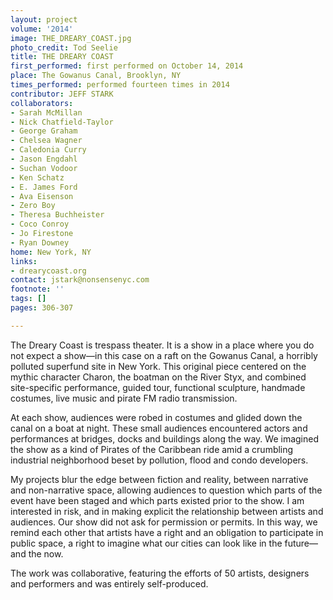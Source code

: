 ```yaml
---
layout: project
volume: '2014'
image: THE_DREARY_COAST.jpg
photo_credit: Tod Seelie
title: THE DREARY COAST
first_performed: first performed on October 14, 2014
place: The Gowanus Canal, Brooklyn, NY
times_performed: performed fourteen times in 2014
contributor: JEFF STARK
collaborators:
- Sarah McMillan
- Nick Chatfield-Taylor
- George Graham
- Chelsea Wagner
- Caledonia Curry
- Jason Engdahl
- Suchan Vodoor
- Ken Schatz
- E. James Ford
- Ava Eisenson
- Zero Boy
- Theresa Buchheister
- Coco Conroy
- Jo Firestone
- Ryan Downey
home: New York, NY
links:
- drearycoast.org
contact: jstark@nonsensenyc.com
footnote: ''
tags: []
pages: 306-307

---
```


The Dreary Coast is trespass theater. It is a show in a place where you do not expect a show—in this case on a raft on the Gowanus Canal, a horribly polluted superfund site in New York. This original piece centered on the mythic character Charon, the boatman on the River Styx, and combined site-specific performance, guided tour, functional sculpture, handmade costumes, live music and pirate FM radio transmission.

At each show, audiences were robed in costumes and glided down the canal on a boat at night. These small audiences encountered actors and performances at bridges, docks and buildings along the way. We imagined the show as a kind of Pirates of the Caribbean ride amid a crumbling industrial neighborhood beset by pollution, flood and condo developers.

My projects blur the edge between fiction and reality, between narrative and non-narrative space, allowing audiences to question which parts of the event have been staged and which parts existed prior to the show. I am interested in risk, and in making explicit the relationship between artists and audiences. Our show did not ask for permission or permits. In this way, we remind each other that artists have a right and an obligation to participate in public space, a right to imagine what our cities can look like in the future—and the now.

The work was collaborative, featuring the efforts of 50 artists, designers and performers and was entirely self-produced.
